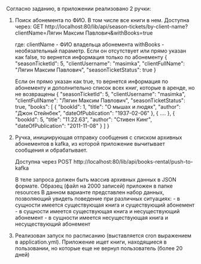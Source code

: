 Согласно заданию, в приложении реализовано 2 ручки:
1. Поиск абонемента по ФИО. В том числе все книги в нем.
    Доступна через: GET http://localhost:80/lib/api/season-tickets/by-client-name?clientName=Лягин Максим Павлович&withBooks=true
    
    где: 
        clientName - ФИО владельца абонемента 
        withBooks - необязательный параметр.
    Если он отсутствует или прямо указан как false, то вернется информация только по абонементу
    {
        "seasonTicketId": 5,
        "clientUsername": "masimka",
        "clientFullName": "Лягин Максим Павлович",
        "seasonTicketStatus": true
    }

    Если он прямо указан как true, то вернется информация по абонементу и дополнительно список всех книг, которые в аренде, но не возвращены
    {
        "seasonTicketId": 5,
        "clientUsername": "masimka",
        "clientFullName": "Лягин Максим Павлович",
        "seasonTicketStatus": true,
        "books": [
            {
                "bookId": 1,
                "title": "О мышах и людях",
                "author": "Джон Стейнбек",
                "dateOfPublication": "1937-02-06"
            },
            {
                ....
            },
            {
                "bookId": 5,
                "title": "11.22.63",
                "author": "Стивен Кинг",
                "dateOfPublication": "2011-11-08"
            }
        ]
    }

2. Ручка, инициирующая отправку сообщения с списком архивных абонементов в kafka, из которой приложение вычитывает сообщения и обрабатывает.
          
    Доступна через POST http://localhost:80/lib/api/books-rental/push-to-kafka
   
    В теле запроса должен быть массив архивных данных в JSON формате. Образец (файл на 2000 записей) приложен в папке resources
    В данном варианте представлен набор данных, позволяющий увидеть поведение при различных ситуациях:
        - в сущности имеется существующая книга и существующий абонемент
        - в сущности имеется существующая книга и несуществующий абонемент
        - в сущности имеется несуществующая книга и несуществующий абонемент

3. Реализован запуск по расписанию (выставляется cron выражением в application.yml). Приложение ищет книги, находящиеся в пользовании, но которые еще не вернул пользователь (более 20 дней)
    